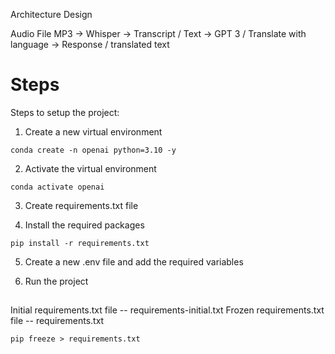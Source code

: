 Architecture Design

Audio File MP3 -> Whisper -> Transcript / Text -> GPT 3 / Translate with language -> Response / translated text


# Steps
Steps to setup the project:

1. Create a new virtual environment
```
conda create -n openai python=3.10 -y
```
2. Activate the virtual environment
```
conda activate openai
```
3. Create requirements.txt file

4. Install the required packages
```
pip install -r requirements.txt
```

5. Create a new .env file and add the required variables

6. Run the project



## 
Initial requirements.txt file -- requirements-initial.txt
Frozen requirements.txt file -- requirements.txt
```
pip freeze > requirements.txt
```
